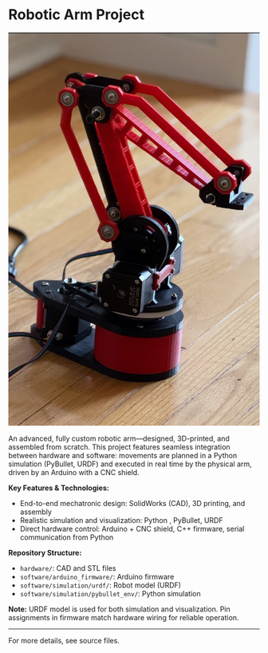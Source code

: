 
# Robotic Arm Project

![Robotic Arm Render](media/Robotic_Arm.JPEG)

An advanced, fully custom robotic arm—designed, 3D-printed, and assembled from scratch. This project features seamless integration between hardware and software: movements are planned in a Python simulation (PyBullet, URDF) and executed in real time by the physical arm, driven by an Arduino with a CNC shield.

**Key Features & Technologies:**
- End-to-end mechatronic design: SolidWorks (CAD), 3D printing, and assembly
- Realistic simulation and visualization: Python , PyBullet, URDF
- Direct hardware control: Arduino + CNC shield, C++ firmware, serial communication from Python

**Repository Structure:**
- `hardware/`: CAD and STL files
- `software/arduino_firmware/`: Arduino firmware
- `software/simulation/urdf/`: Robot model (URDF)
- `software/simulation/pybullet_env/`: Python simulation

**Note:**
URDF model is used for both simulation and visualization. Pin assignments in firmware match hardware wiring for reliable operation.

---
For more details, see source files.
